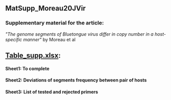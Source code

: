 ## MatSupp_Moreau20JVir

### Supplementary material for the article:

*"The genome segments of Bluetongue virus differ in copy number in a host-specific manner"*  by Moreau et al


## [Table_supp.xlsx](https://github.com/loire/MatSupp_Moreau20JVir/raw/master/Table_supp.xlsx):
#### Sheet1: To complete

#### Sheet2: Deviations of segments frequency between pair of hosts 

#### Sheet3: List of tested and rejected primers
